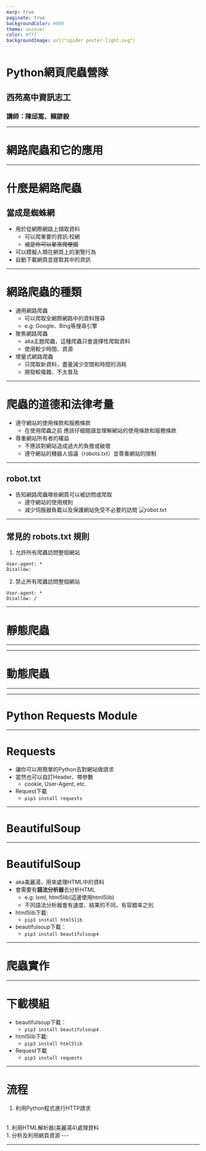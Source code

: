 ```yaml
---
marp: true
paginate: true
backgroundColor: #000
theme: uncover
color: #fff
backgroundImage: url("spider poster-light.svg")
---
```

<style>
marp-pre{
    background-color: #222;
     border-radius: 13px;
      max-width:80%;
}
code{
    border-radius: 7px;
}
.center{
    text-align: center;
}
</style>

# **Python網頁爬蟲營隊**

## 西苑高中資訊志工

### 講師：陳邱嵩、賴諺毅

---
<!-- _class: lead -->
# 網路爬蟲和它的應用
---
# 什麼是網路爬蟲
## 當成是蜘蛛網   
- 用於從網際網路上擷取資料
    - 可以爬重要的資訊:校網
    - ~~或是你可以拿來爬梗圖~~
- 可以模擬人類在網頁上的瀏覽行為
- 自動下載網頁並提取其中的資訊  
---
# 網路爬蟲的種類
- 通用網路爬蟲
    - 可以爬取全網際網路中的資料搜尋
    - e.g: Google、Bing等搜尋引擎
- 聚焦網路爬蟲
    - aka主題爬蟲，這種爬蟲只會選擇性爬取資料
    - 使用較少時間、資源
- 增量式網路爬蟲
    - 只爬取新資料，盡量減少空間和時間的消耗
    - 開發較複雜、不太普及
---
<!-- _class: lead -->
# 爬蟲的道德和法律考量
- 遵守網站的使用條款和服務條款
    - 在使用爬蟲之前
      應該仔細閱讀並理解網站的使用條款和服務條款
- 尊重網站所有者的權益
    - 不應該對網站造成過大的負擔或破壞
    - 遵守網站的機器人協議（robots.txt）並尊重網站的限制
---
## robot.txt
- 告知網路爬蟲哪些網頁可以被訪問或爬取
    - 遵守網站的使用規則
    - 減少伺服器負載以及保護網站免受不必要的訪問
![robot.txt](https://seosherpa.com/wp-content/uploads/2021/07/robots-txt-header.pg_.png)
---
## 常見的 robots.txt 規則
 1. 允許所有爬蟲訪問整個網站
```
User-agent: *
Disallow:
```
2. 禁止所有爬蟲訪問整個網站
```
User-agent: *
Disallow: /
```
---
<!-- _class: lead -->
# 靜態爬蟲
---



---
<!-- _class: lead -->
# 動態爬蟲
---

---
<!-- _class: lead -->
# Python Requests Module
---
# Requests
- 讓你可以用簡單的Python去對網站做請求
- 當然也可以自訂Header、帶參數
  - cookie, User-Agent, etc.
- Request下載
    - ```pip3 install requests```

---
<!-- _class: lead -->
# BeautifulSoup
---
# BeautifulSoup
- aka美麗湯，用來處理HTML中的資料
- 會需要有**語法分析器**去分析HTML
    - e.g: lxml, html5lib(這邊使用html5lib)
    - 不同語法分析器會有速度、結果的不同，有容錯率之別
- html5lib下載: 
    - ```pip3 install html5lib```
- beautifulsoup下載：
    - ```pip3 install beautifulsoup4```
---
<!-- _class: lead -->
# 爬蟲實作
---
# 下載模組
- beautifulsoup下載：
    - ```pip3 install beautifulsoup4```
- html5lib下載: 
    - ```pip3 install html5lib```
- Request下載
    - ```pip3 install requests```
---
# 流程

1. 利用Python程式進行HTTP請求
<br>
1. 利用HTML解析器(美麗湯4)處理資料
<br>
1. 分析及利用網頁資源
---

---